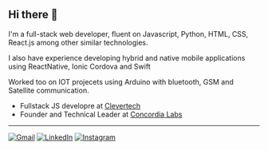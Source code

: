 ## Hi there 👋

I'm a full-stack web developer, fluent on Javascript, Python, HTML, CSS, React.js among other similar technologies.

I also have experience developing hybrid and native mobile applications using ReactNative, Ionic Cordova and Swift

Worked too on IOT projecets using Arduino with bluetooth, GSM and Satellite communication.

- Fullstack JS developre at [Clevertech](https://www.linkedin.com/company/clevertech/)
- Founder and Technical Leader at [Concordia Labs](https://www.linkedin.com/company/concordia-labs/)

___

[![Gmail](https://img.shields.io/badge/Gmail-D14836?style=for-the-badge&logo=gmail&logoColor=white)](mailto:lucasdeonsoranzo@gmail.com?subject=Hi%20there,%20found%20your%20email%20on%20your%20github%20profile)
[![LinkedIn](https://img.shields.io/badge/LinkedIn-0077B5?style=for-the-badge&logo=linkedin&logoColor=white)](https://www.linkedin.com/in/lucas-soranzo-0b33041a4/)
[![Instagram](https://img.shields.io/badge/Instagram-E4405F?style=for-the-badge&logo=instagram&logoColor=white)](http://instagram.com/lucassoranzo_)
